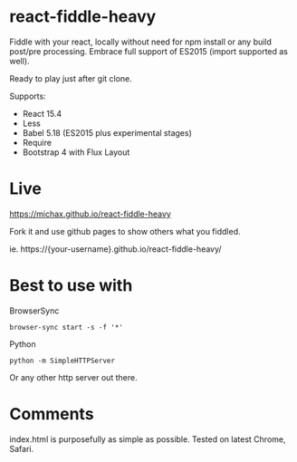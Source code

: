 # react-fiddle-heavy

Fiddle with your react, locally without need for npm install or any build post/pre processing.
Embrace full support of ES2015 (import supported as well).

Ready to play just after git clone.

Supports:
* React 15.4
* Less
* Babel 5.18 (ES2015 plus experimental stages)
* Require
* Bootstrap 4 with Flux Layout

# Live

https://michax.github.io/react-fiddle-heavy

Fork it and use github pages to show others what you fiddled.

ie. https://{your-username}.github.io/react-fiddle-heavy/

# Best to use with

BrowserSync
```
browser-sync start -s -f '*'
```

Python
```
python -m SimpleHTTPServer
```

Or any other http server out there.

# Comments

index.html is purposefully as simple as possible.
Tested on latest Chrome, Safari. 